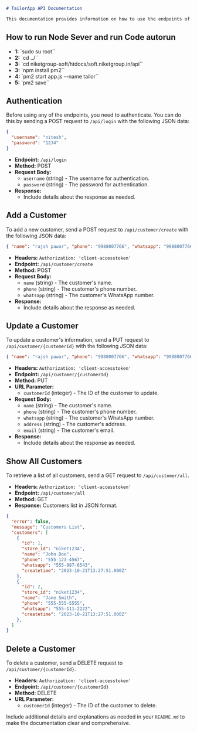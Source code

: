 ````markdown
# TailorApp API Documentation

This documentation provides information on how to use the endpoints of the TailorApp API.

````
## How to run Node Sever and run Code autorun

 - **1:**  `sudo su root``
 - **2:**  `cd ../``
 - **3:**  `cd niketgroup-soft/htdocs/soft.niketgroup.in/api``
 - **3:**  `npm install pm2``
 - **4:**  `pm2 start app.js --name tailor``
 - **5:**  `pm2 save``
  

## Authentication

Before using any of the endpoints, you need to authenticate. You can do this by sending a POST request to `/api/login` with the following JSON data:

```json
{
  "username": "nitesh",
  "password": "1234"
}
```

- **Endpoint:** `/api/login`
- **Method:** POST
- **Request Body:**
  - `username` (string) - The username for authentication.
  - `password` (string) - The password for authentication.
- **Response:**
  - Include details about the response as needed.

## Add a Customer

To add a new customer, send a POST request to `/api/customer/create` with the following JSON data:

```json
{ "name": "rajsh pawar", "phone": "9988007766", "whatsapp": "9988007766" }
```

- **Headers:** `Authorization: 'client-accesstoken'`
- **Endpoint:** `/api/customer/create`
- **Method:** POST
- **Request Body:**
  - `name` (string) - The customer's name.
  - `phone` (string) - The customer's phone number.
  - `whatsapp` (string) - The customer's WhatsApp number.
- **Response:**
  - Include details about the response as needed.

## Update a Customer

To update a customer's information, send a PUT request to `/api/customer/{customerId}` with the following JSON data:

```json
{ "name": "rajsh pawar", "phone": "9988007766", "whatsapp": "9988007766" }
```

- **Headers:** `Authorization: 'client-accesstoken'`
- **Endpoint:** `/api/customer/{customerId}`
- **Method:** PUT
- **URL Parameter:**
  - `customerId` (integer) - The ID of the customer to update.
- **Request Body:**
  - `name` (string) - The customer's name.
  - `phone` (string) - The customer's phone number.
  - `whatsapp` (string) - The customer's WhatsApp number.
  - `address` (string) - The customer's address.
  - `email` (string) - The customer's email.
- **Response:**
  - Include details about the response as needed.

## Show All Customers

To retrieve a list of all customers, send a GET request to `/api/customer/all`.

- **Headers:** `Authorization: 'client-accesstoken'`
- **Endpoint:** `/api/customer/all`
- **Method:** GET
- **Response:** Customers list in JSON format.

```json
{
  "error": false,
  "message": "Customers List",
  "customers": [
    {
      "id": 1,
      "store_id": "niket1234",
      "name": "John Doe",
      "phone": "555-123-4567",
      "whatsapp": "555-987-6543",
      "createtime": "2023-10-21T13:27:51.000Z"
    },
    {
      "id": 2,
      "store_id": "niket1234",
      "name": "Jane Smith",
      "phone": "555-555-5555",
      "whatsapp": "555-111-2222",
      "createtime": "2023-10-21T13:27:51.000Z"
    },
  ]
}
```

## Delete a Customer

To delete a customer, send a DELETE request to `/api/customer/{customerId}`.

- **Headers:** `Authorization: 'client-accesstoken'`
- **Endpoint:** `/api/customer/{customerId}`
- **Method:** DELETE
- **URL Parameter:**
  - `customerId` (integer) - The ID of the customer to delete.

Include additional details and explanations as needed in your `README.md` to make the documentation clear and comprehensive.

```

```
